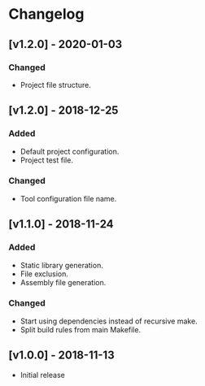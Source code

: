 # Changelog

## [v1.2.0] - 2020-01-03
### Changed
- Project file structure.

## [v1.2.0] - 2018-12-25
### Added
- Default project configuration.
- Project test file.

### Changed
- Tool configuration file name.

## [v1.1.0] - 2018-11-24
### Added
- Static library generation.
- File exclusion.
- Assembly file generation.

### Changed
- Start using dependencies instead of recursive make.
- Split build rules from main Makefile.

## [v1.0.0] - 2018-11-13
- Initial release
